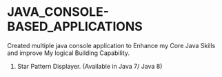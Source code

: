 # JAVA_CONSOLE-BASED_APPLICATIONS
Created multiple java console application to Enhance my Core Java Skills and improve My logical Building Capability.
1. Star Pattern Displayer. (Available in Java 7/ Java 8)
